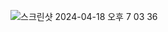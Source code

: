 ![스크린샷 2024-04-18 오후 7 03 36](https://github.com/T0nixx/SA/assets/111533728/df32bf1a-4eb2-4267-8320-f6b835dc631b)
